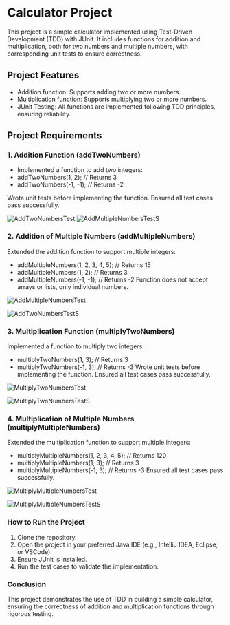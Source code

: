 
# Calculator Project ###

This project is a simple calculator implemented using Test-Driven Development (TDD) with JUnit. It includes functions for addition and multiplication, both for two numbers and multiple numbers, with corresponding unit tests to ensure correctness.

## Project Features

- Addition function: Supports adding two or more numbers.
- Multiplication function: Supports multiplying two or more numbers.
- JUnit Testing: All functions are implemented following TDD principles, ensuring 
  reliability.
## Project Requirements
### 1. Addition Function (addTwoNumbers)  
- Implemented a function to add two integers:
- addTwoNumbers(1, 2);  // Returns 3
- addTwoNumbers(-1, -1);  // Returns -2

Wrote unit tests before implementing the function.
Ensured all test cases pass successfully.

![AddTwoNumbersTest](https://github.com/user-attachments/assets/cfb63796-ba34-4fe2-880f-b91fa88dd963)
![AddMultipleNumbersTestS](https://github.com/user-attachments/assets/306d70a2-97fb-4cc6-852e-b95bddd2caec)

### 2. Addition of Multiple Numbers (addMultipleNumbers)
Extended the addition function to support multiple integers:
- addMultipleNumbers(1, 2, 3, 4, 5);  // Returns 15
- addMultipleNumbers(1, 2);  // Returns 3
- addMultipleNumbers(-1, -1);  // Returns -2
Function does not accept arrays or lists, only individual numbers.

![AddMultipleNumbersTest](https://github.com/user-attachments/assets/d93b1a87-bcc1-4bf2-84f9-982432e058df)

![AddTwoNumbersTestS](https://github.com/user-attachments/assets/6d63f094-499b-4a70-8ae0-c62e8d42e7bd)

### 3. Multiplication Function (multiplyTwoNumbers)
Implemented a function to multiply two integers:
- multiplyTwoNumbers(1, 3);  // Returns 3
- multiplyTwoNumbers(-1, 3);  // Returns -3
Wrote unit tests before implementing the function.
Ensured all test cases pass successfully.

![MultiplyTwoNumbersTest](https://github.com/user-attachments/assets/8229f56d-0b23-419f-8a0e-df67ce451505)

![MultiplyTwoNumbersTestS](https://github.com/user-attachments/assets/baefbbb9-cb2d-4c42-af80-6679f058f538)

### 4. Multiplication of Multiple Numbers (multiplyMultipleNumbers)
Extended the multiplication function to support multiple integers:
- multiplyMultipleNumbers(1, 2, 3, 4, 5);  // Returns 120
- multiplyMultipleNumbers(1, 3);  // Returns 3
- multiplyMultipleNumbers(-1, 3);  // Returns -3
Ensured all test cases pass successfully.

![MultiplyMultipleNumbersTest](https://github.com/user-attachments/assets/8a541d51-88a6-4e89-87cb-86c038d3849c)

![MultiplyMultipleNumbersTestS](https://github.com/user-attachments/assets/79fa4eb0-e5be-4a4d-9f5e-6b708bea408d)

### How to Run the Project

1. Clone the repository.
2. Open the project in your preferred Java IDE (e.g., IntelliJ IDEA, Eclipse, or VSCode).
3. Ensure JUnit is installed.
4. Run the test cases to validate the implementation.

### Conclusion

This project demonstrates the use of TDD in building a simple calculator, ensuring the correctness of addition and multiplication functions through rigorous testing.




